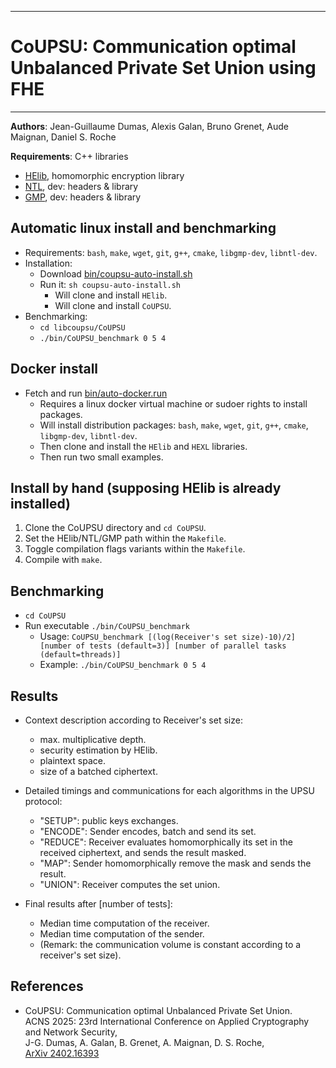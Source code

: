 --------------------------------------------------------------------------------
# CoUPSU: Communication optimal Unbalanced Private Set Union using FHE
--------------------------------------------------------------------------------

**Authors**:  Jean-Guillaume Dumas, Alexis Galan, Bruno Grenet, Aude Maignan, Daniel S. Roche

**Requirements**: C++ libraries
- [HElib](https://github.com/homenc/HElib),  homomorphic encryption library
- [NTL](https://libntl.org/), dev: headers & library
- [GMP](https://gmplib.org/), dev: headers & library

## Automatic linux install and benchmarking

- Requirements: `bash`, `make`, `wget`, `git`, `g++`, `cmake`, `libgmp-dev`, `libntl-dev`.
- Installation: 
    - Download [bin/coupsu-auto-install.sh](https://raw.githubusercontent.com/GalanAl/CoUPSU/refs/heads/main/bin/coupsu-auto-install.sh)
    - Run it: `sh coupsu-auto-install.sh`
	    - Will clone and install `HElib`.
	    - Will clone and install `CoUPSU`.
- Benchmarking: 
    - `cd libcoupsu/CoUPSU`
    - `./bin/CoUPSU_benchmark 0 5 4`

## Docker install 

- Fetch and run [bin/auto-docker.run](https://raw.githubusercontent.com/GalanAl/CoUPSU/refs/heads/main/bin/auto-docker.run)
	- Requires a linux docker virtual machine or sudoer rights to install packages.
	- Will install distribution packages: `bash`, `make`, `wget`, `git`, `g++`, `cmake`, `libgmp-dev`, `libntl-dev`.
	- Then clone and install the `HElib` and `HEXL` libraries.
    - Then run two small examples.

## Install by hand (supposing HElib is already installed)
1.  Clone the CoUPSU directory and `cd CoUPSU`.
2.  Set the HElib/NTL/GMP path within the `Makefile`.
3.  Toggle compilation flags variants within the `Makefile`.
4.  Compile with `make`.


## Benchmarking
- `cd CoUPSU`
- Run executable `./bin/CoUPSU_benchmark`
	- Usage: `CoUPSU_benchmark [(log(Receiver's set size)-10)/2] [number of tests (default=3)] [number of parallel tasks (default=threads)]`
	- Example: `./bin/CoUPSU_benchmark 0 5 4`


## Results
- Context description according to Receiver's set size:
  - max. multiplicative depth.
  - security estimation by HElib.
  - plaintext space.
  - size of a batched ciphertext.
    
- Detailed timings and communications for each algorithms in the UPSU protocol:
  - "SETUP": public keys exchanges.
  - "ENCODE": Sender encodes, batch and send its set.
  - "REDUCE": Receiver evaluates homomorphically its set in the received ciphertext, and sends the result masked.
  - "MAP": Sender homomorphically remove the mask and sends the result.
  - "UNION": Receiver computes the set union.

- Final results after [number of tests]:
  - Median time computation of the receiver.
  - Median time computation of the sender.
  - (Remark: the communication volume is constant according to a receiver's set size).


## References
- CoUPSU: Communication optimal Unbalanced Private Set Union.  
ACNS 2025: 23rd International Conference on Applied Cryptography and Network Security,  
J-G. Dumas, A. Galan, B. Grenet, A. Maignan, D. S. Roche,  
[ArXiv 2402.16393](https://arxiv.org/abs/2402.16393)
